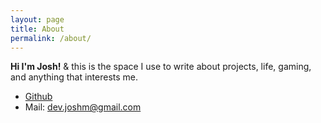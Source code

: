 ```yaml
---
layout: page
title: About
permalink: /about/
---
```

**Hi I'm Josh!** & this is the space I use to write about projects, life, gaming, and anything that interests me.

* [Github](http://github.com/joshbmartin)
* Mail: <dev.joshm@gmail.com>
